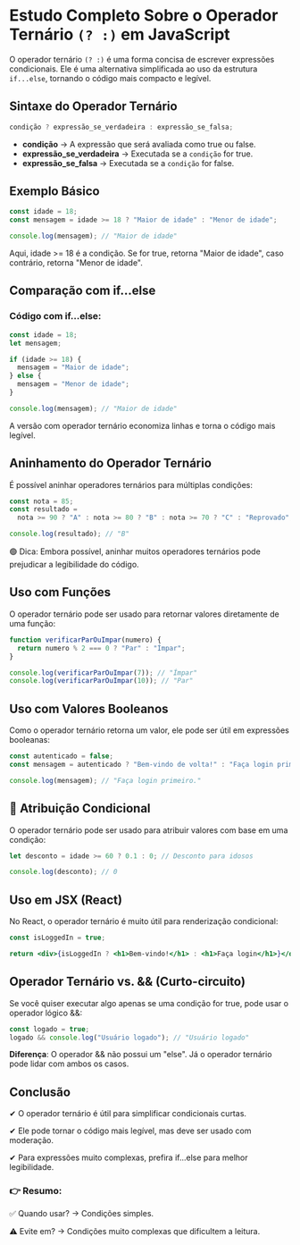 # Estudo Completo Sobre o Operador Ternário `(? :)` em JavaScript

O operador ternário `(? :)` é uma forma concisa de escrever expressões condicionais. Ele é uma alternativa simplificada ao uso da estrutura `if...else`, tornando o código mais compacto e legível.

## Sintaxe do Operador Ternário

```js
condição ? expressão_se_verdadeira : expressão_se_falsa;
```

- **condição** → A expressão que será avaliada como true ou false.
- **expressão_se_verdadeira** → Executada se a `condição` for true.
- **expressão_se_falsa** → Executada se a `condição` for false.

## Exemplo Básico

```js
const idade = 18;
const mensagem = idade >= 18 ? "Maior de idade" : "Menor de idade";

console.log(mensagem); // "Maior de idade"
```

Aqui, idade >= 18 é a condição. Se for true, retorna "Maior de idade", caso contrário, retorna "Menor de idade".

## Comparação com if...else

### Código com if...else:

```js
const idade = 18;
let mensagem;

if (idade >= 18) {
  mensagem = "Maior de idade";
} else {
  mensagem = "Menor de idade";
}

console.log(mensagem); // "Maior de idade"
```

A versão com operador ternário economiza linhas e torna o código mais legível.

## Aninhamento do Operador Ternário

É possível aninhar operadores ternários para múltiplas condições:

```js
const nota = 85;
const resultado =
  nota >= 90 ? "A" : nota >= 80 ? "B" : nota >= 70 ? "C" : "Reprovado";

console.log(resultado); // "B"
```

🟢 Dica: Embora possível, aninhar muitos operadores ternários pode prejudicar a legibilidade do código.

## Uso com Funções

O operador ternário pode ser usado para retornar valores diretamente de uma função:

```js
function verificarParOuImpar(numero) {
  return numero % 2 === 0 ? "Par" : "Ímpar";
}

console.log(verificarParOuImpar(7)); // "Ímpar"
console.log(verificarParOuImpar(10)); // "Par"
```

## Uso com Valores Booleanos

Como o operador ternário retorna um valor, ele pode ser útil em expressões booleanas:

```js
const autenticado = false;
const mensagem = autenticado ? "Bem-vindo de volta!" : "Faça login primeiro.";

console.log(mensagem); // "Faça login primeiro."
```

## 📌 Atribuição Condicional

O operador ternário pode ser usado para atribuir valores com base em uma condição:

```js
let desconto = idade >= 60 ? 0.1 : 0; // Desconto para idosos

console.log(desconto); // 0
```

## Uso em JSX (React)

No React, o operador ternário é muito útil para renderização condicional:

```jsx
const isLoggedIn = true;

return <div>{isLoggedIn ? <h1>Bem-vindo!</h1> : <h1>Faça login</h1>}</div>;
```

## Operador Ternário vs. && (Curto-circuito)

Se você quiser executar algo apenas se uma condição for true, pode usar o operador lógico &&:

```js
const logado = true;
logado && console.log("Usuário logado"); // "Usuário logado"
```

**Diferença**: O operador && não possui um "else". Já o operador ternário pode lidar com ambos os casos.

## Conclusão

✔ O operador ternário é útil para simplificar condicionais curtas.

✔ Ele pode tornar o código mais legível, mas deve ser usado com moderação.

✔ Para expressões muito complexas, prefira if...else para melhor legibilidade.

### 👉 Resumo:

✅ Quando usar? → Condições simples.

⚠ Evite em? → Condições muito complexas que dificultem a leitura.
